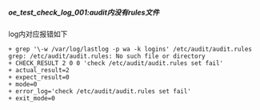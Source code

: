 ##### oe_test_check_log_001:audit内没有rules文件

log内对应报错如下

```
+ grep '\-w /var/log/lastlog -p wa -k logins' /etc/audit/audit.rules
grep: /etc/audit/audit.rules: No such file or directory
+ CHECK_RESULT 2 0 0 'check /etc/audit/audit.rules set fail'
+ actual_result=2
+ expect_result=0
+ mode=0
+ error_log='check /etc/audit/audit.rules set fail'
+ exit_mode=0
```

